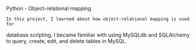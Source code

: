 Python - Object-relational mapping

    In this project, I learned about how object-relational mapping is used for
database scripting. I became familiar with using MySQLdb and SQLAlchemy to
query, create, edit, and delete tables in MySQL.
